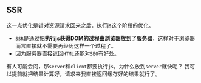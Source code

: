 ## SSR

这一点优化是针对资源请求回来之后，执行js这个阶段的优化。

- `SSR`是通过把**执行js获得DOM的过程由浏览器放到了服务器**，这样对于浏览器而言直接就不需要再经历这样一个过程了。
- 因为服务器直接返回`HTML`还能对`SEO`有好处。

有人可能会问，那`server`和`client`都要执行`js`，为什么放到`server`就快呢？ 我可以提前就把结果计算好，请求来我直接返回缓存好的结果就行了。